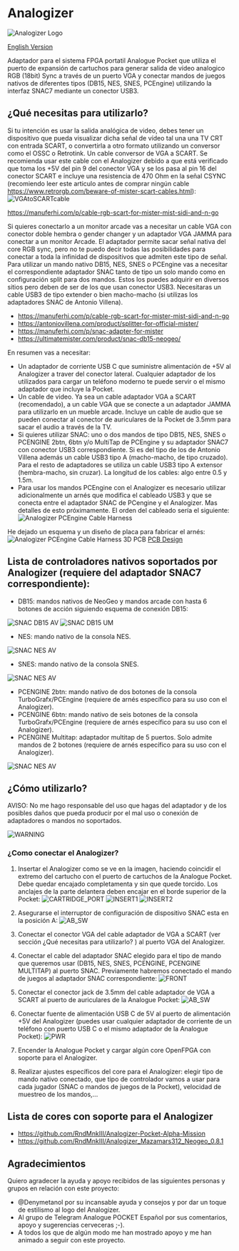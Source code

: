 # Analogizer
![Analogizer Logo](https://github.com/RndMnkIII/Analogizer/blob/main/img/logo_resized_analogizer.jpg)

[English Version](https://github.com/RndMnkIII/Analogizer/blob/main/README_en.md)

Adaptador para el sistema FPGA portatil Analogue Pocket que utiliza el puerto de expansión de cartuchos para generar salida de vídeo analogico RGB (18bit) Sync a través de un puerto VGA y conectar mandos de juegos nativos de diferentes tipos (DB15, NES, SNES, PCEngine) utilizando
la interfaz SNAC7 mediante un conector USB3.

## ¿Qué necesitas para utilizarlo?
Si tu intención es usar la salida analógica de video, debes tener un dispositivo que pueda visualizar dicha señal de vídeo tal una una TV CRT con entrada SCART, o convertirla a otro formato utilizando
un conversor como el OSSC o Retrotink. Un cable conversor de VGA a SCART.
Se recomienda usar este cable con el Analogizer debido a que está verificado que toma los +5V del pin 9 del conector VGA y se los pasa al pin 16 del conector SCART e incluye una resistencia de 470 Ohm en la señal CSYNC (recomiendo leer este articulo antes de comprar ningún cable https://www.retrorgb.com/beware-of-mister-scart-cables.html):
![VGAtoSCARTcable](https://github.com/RndMnkIII/Analogizer/blob/main/img/cable_vga_scart_manuferhi.PNG)

https://manuferhi.com/p/cable-rgb-scart-for-mister-mist-sidi-and-n-go

Si quieres conectarlo a un monitor arcade vas a necesitar un cable VGA con conector doble hembra o gender changer y un adaptador VGA JAMMA para conectar a un monitor Arcade.
El adaptador permite sacar señal nativa del core RGB sync, pero no te puedo decir todas las posibilidades para conectar a toda la infinidad de dispositivos que admiten este tipo de señal.
Para utilizar un mando nativo DB15, NES, SNES o PCEngine vas a necesitar el correspondiente adaptador SNAC tanto de tipo un solo mando como en configuración split para dos mandos. Estos los puedes
adquirir en diversos sitios pero deben de ser de los que usan conector USB3. Necesitaras un cable USB3 de tipo extender o bien macho-macho (si utilizas los adaptadores SNAC de Antonio Villena).
* https://manuferhi.com/p/cable-rgb-scart-for-mister-mist-sidi-and-n-go
* https://antoniovillena.com/product/splitter-for-official-mister/
* https://manuferhi.com/p/snac-adapter-for-mister
* https://ultimatemister.com/product/snac-db15-neogeo/

En resumen vas a necesitar:
* Un adaptador de corriente USB C que suministre alimentación de +5V al Analogizer a traver del conector lateral. Cualquier adaptador de los utilizados para cargar un teléfono moderno te puede servir o el mismo adaptador que incluye la Pocket.
* Un cable de video. Ya sea un cable adaptador VGA a SCART (recomendado), a un cable VGA que se conecte a un adaptador JAMMA para utilizarlo en un mueble arcade. Incluye un cable de audio que se pueden conectar al conector de auriculares de la Pocket de 3.5mm para sacar el audio a través de la TV.
* Si quieres utilizar SNAC: uno o dos mandos de tipo DB15, NES, SNES o PCENGINE 2btn, 6btn y/o MultiTap de PCEngine y su adaptador SNAC7 con conector USB3 correspondiente. Si es  del tipo de los de Antonio Villena además un cable USB3 tipo A (macho-macho, de tipo cruzado). Para el resto de adaptadores se utiliza un cable USB3 tipo A extensor (hembra-macho, sin cruzar). La longitud de los cables: algo entre 0.5 y 1.5m.
* Para usar los mandos PCEngine con el Analogizer es necesario utilizar adicionalmente un arnés que modifica el cableado USB3 y que se conecta entre el adaptador SNAC de PCengine y el Analogizer. Mas detalles de esto próximamente.
El orden del cableado sería el siguiente:
![Analogizer PCEngine Cable Harness](https://github.com/RndMnkIII/Analogizer/blob/main/img/PCENGINE_SNAC_HARNESS.png)

He dejado un esquema y un diseño de placa para fabricar el arnés:
![Analogizer PCEngine Cable Harness 3D PCB](https://github.com/RndMnkIII/Analogizer/blob/main/img/3D_PCB_HARNESS.PNG)
[PCB Design](https://oshwlab.com/rndmnkiv/pcengine_cable_harness_snac)

## Lista de controladores nativos soportados por Analogizer (requiere del adaptador SNAC7 correspondiente):
* DB15: mandos nativos de NeoGeo y mandos arcade con hasta 6 botones de acción siguiendo esquema de conexión DB15:
  
![SNAC DB15 AV](https://github.com/RndMnkIII/Analogizer/blob/main/img/SNAC_DB15_Antonio_Villena.jpg)
![SNAC DB15 UM](https://github.com/RndMnkIII/Analogizer/blob/main/img/SNAC_DB15_Splitter_UltimateMister.png)

* NES: mando nativo de la consola NES.
  
![SNAC NES AV](https://github.com/RndMnkIII/Analogizer/blob/main/img/SNAC_NES_Splitter_Antonio_Villena.jpg)

* SNES: mando nativo de la consola SNES.
  
![SNAC NES AV](https://github.com/RndMnkIII/Analogizer/blob/main/img/SNAC_SNES_Splitter_Antonio_Villena.jpg)

* PCENGINE 2btn: mando nativo de dos botones de la consola TurboGrafx/PCEngine (requiere de arnés específico para su uso con el Analogizer).
* PCENGINE 6btn: mando nativo de seis botones de la consola TurboGrafx/PCEngine (requiere de arnés específico para su uso con el Analogizer).
* PCENGINE Multitap: adaptador multitap de 5 puertos. Solo admite mandos de 2 botones (requiere de arnés específico para su uso con el Analogizer).
  
![SNAC NES AV](https://github.com/RndMnkIII/Analogizer/blob/main/img/SNAC_PCEngine_Antonio_Villena.jpg)

## ¿Cómo utilizarlo?
AVISO: No me hago responsable del uso que hagas del adaptador y de los posibles daños que pueda producir por el mal uso o conexión de adaptadores o mandos no soportados.

![WARNING](https://github.com/RndMnkIII/Analogizer/blob/main/img/WARNING.png)

### ¿Como conectar el Analogizer?
1. Insertar el Analogizer como se ve en la imagen, haciendo coincidir el extremo del cartucho con el puerto de cartuchos de la Analogue Pocket. Debe quedar encajado completamenta y sin que quede torcido. Los anclajes de la parte delantera deben encajar en el borde superior de la Pocket:
![CARTRIDGE_PORT](https://github.com/RndMnkIII/Analogizer/blob/main/img/1710557132168.jpg)
![INSERT1](https://github.com/RndMnkIII/Analogizer/blob/main/img/INSERT1.jpg)
![INSERT2](https://github.com/RndMnkIII/Analogizer/blob/main/img/INSERT2.jpg)

2. Asegurarse el interruptor de configuración de dispositivo SNAC esta en la posición A:
![AB_SW](https://github.com/RndMnkIII/Analogizer/blob/main/img/ANALOGIZER_SWITCH_AB.jpg)

3. Conectar el conector VGA del cable adaptador de VGA a SCART (ver sección ¿Qué necesitas para utilizarlo? ) al puerto VGA del Analogizer.
4. Conectar el cable del adaptador SNAC elegido para el tipo de mando que queremos usar (DB15, NES, SNES, PCENGINE, PCENGINE MULTITAP) al puerto SNAC. Previamente habremos conectado el mando de juegos al adaptador SNAC correspondiente:
![FRONT](https://github.com/RndMnkIII/Analogizer/blob/main/img/ANALOGIZER_FRONT_SIDE.jpg)
   
5. Conectar el conector jack de 3.5mm del cable adaptador de VGA a SCART al puerto de auriculares de la Analogue Pocket:
![AB_SW](https://github.com/RndMnkIII/Analogizer/blob/main/img/audio_jack.png)

6. Conectar fuente de alimentación USB C de 5V al puerto de alimentación +5V del Analogizer (puedes usar cualquier adaptador de corriente de un teléfono con puerto USB C o el mismo adaptador de la Analogue Pocket):
![PWR](https://github.com/RndMnkIII/Analogizer/blob/main/img/ANALOGIZER_USB_C_PWR.jpg)  
   
7.  Encender la Analogue Pocket y cargar algún core OpenFPGA con soporte para el Analogizer.
8.  Realizar ajustes específicos del core para el Analogizer: elegir tipo de mando nativo conectado, que tipo de controlador vamos a usar para cada jugador (SNAC o mandos de juegos de la Pocket), velocidad de muestreo de los mandos,...


## Lista de cores con soporte para el Analogizer
* https://github.com/RndMnkIII/Analogizer-Pocket-Alpha-Mission
* https://github.com/RndMnkIII/Analogizer_Mazamars312_Neogeo_0.8.1

## Agradecimientos
Quiero agradecer la ayuda y apoyo recibidos de las siguientes personas y grupos en relación con este proyecto:
* @Denymetanol por su incansable ayuda y consejos y por dar un toque de estilismo al logo del Analogizer.
* Al grupo de Telegram Analogue POCKET Español por sus comentarios, apoyo y sugerencias cerveceras ;-).
* A todos los que de algún modo me han mostrado apoyo y me han animado a seguir con este proyecto.
